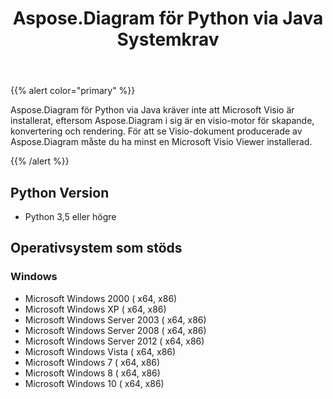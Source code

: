 ﻿---
title: Aspose.Diagram för Python via Java Systemkrav
type: docs
weight: 30
url: /sv/java/aspose-diagram-for-python-via-java-system-requirements/
---
{{% alert color="primary" %}} 

Aspose.Diagram för Python via Java kräver inte att Microsoft Visio är installerat, eftersom Aspose.Diagram i sig är en visio-motor för skapande, konvertering och rendering. För att se Visio-dokument producerade av Aspose.Diagram måste du ha minst en Microsoft Visio Viewer installerad.

{{% /alert %}} 
## **Python Version**
- Python 3,5 eller högre
## **Operativsystem som stöds**
### **Windows**
- Microsoft Windows 2000 ( x64, x86)
- Microsoft Windows XP ( x64, x86)
- Microsoft Windows Server 2003 ( x64, x86)
- Microsoft Windows Server 2008 ( x64, x86)
- Microsoft Windows Server 2012 ( x64, x86)
- Microsoft Windows Vista ( x64, x86)
- Microsoft Windows 7 ( x64, x86)
- Microsoft Windows 8 ( x64, x86)
- Microsoft Windows 10 ( x64, x86)
